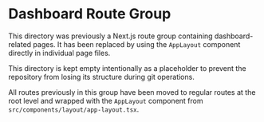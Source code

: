 # Dashboard Route Group

This directory was previously a Next.js route group containing dashboard-related pages.
It has been replaced by using the `AppLayout` component directly in individual page files.

This directory is kept empty intentionally as a placeholder to prevent the repository from
losing its structure during git operations.

All routes previously in this group have been moved to regular routes at the root level
and wrapped with the `AppLayout` component from `src/components/layout/app-layout.tsx`. 